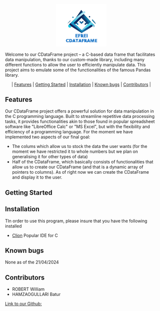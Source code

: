<p align="center" width="100%">
    <img width="33%" src="https://github.com/Think-Bubbles/CDataFrame_Robert_Hamzaogullari_A/blob/main/image_projet_readme.png">
</p>


Welcome to our CDataFrame project – a C-based data frame that facilitates data manipulation, thanks to our custom-made library, including many different functions to allow the user to efficiently manipulate data. This project aims to emulate some of the functionalities of the famous Pandas library.

<p align="center" width="100%">
    | <a href="#features">Features</a> | <a href="#getting-started">Getting Started</a> | <a href="#installation">Installation</a> | <a href="#known-bugs">Known bugs</a> | <a href="#contributors">Contributors</a> |
</p>

## Features

Our CDataFrame project offers a powerful solution for data manipulation in the C programming language. Built to streamline repetitive data processing tasks, it provides functionalities akin to those found in popular spreadsheet software like "LibreOffice Calc" or "MS Excel", but with the flexibility and efficiency of a programming language.
For the moment we have implemented two aspects of our final goal:
- The colums which allow us to stock the data the user wants (for the moment we have restricted it to whole numbers but we plan on generalising it for other types of data)
- Half of the CDataFrame, which basically consists of functionalities that allow us to create our CDataFrame (and that is a dynamic array of pointers to columns). As of right now we can create the CDataFrame and display it to the user.

## Getting Started 



## Installation

TIn order to use this program, please insure that you have the following installed
- [Clion](https://www.jetbrains.com/fr-fr/clion/download/#section=windows) Popular IDE for C

## Known bugs 

None as of the 21/04/2024

## Contributors 

- ROBERT William
- HAMZAOGULLARI Batur

[Link to our Github:](https://github.com/Think-Bubbles/CDataFrame_Robert_Hamzaogullari_A)
